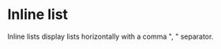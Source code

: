 # Inline list

Inline lists display lists horizontally with a comma ", " separator.

<example title="Inline list" src="components/inline-list.html.twig" />